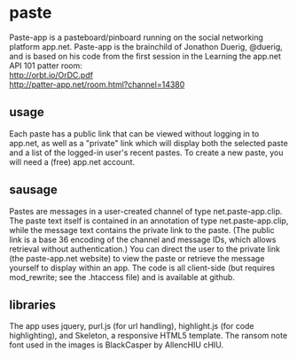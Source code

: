 paste
=====

Paste-app is a pasteboard/pinboard running on the social networking platform app.net.  Paste-app is the brainchild of Jonathon Duerig, @duerig, and is based on his code from the first session in the Learning the app.net API 101 patter room:  
http://orbt.io/OrDC.pdf   
http://patter-app.net/room.html?channel=14380  

usage
-----

Each paste has a public link that can be viewed without logging in to app.net, as well as a "private" link which will display both the selected paste and a list of the logged-in user's recent pastes.  To create a new paste, you will need a (free) app.net account. 

sausage
-------

Pastes are messages in a user-created channel of type net.paste-app.clip.  The paste text itself is contained in an annotation of type net.paste-app.clip, while the message text contains the private link to the paste.  (The public link is a base 36 encoding of the channel and message IDs, which allows retrieval without authentication.)  You can direct the user to the private link (the paste-app.net website) to view the paste or retrieve the message yourself to display within an app.  The code is all client-side (but requires mod_rewrite; see the .htaccess file) and is available at github.  


libraries
---------

The app uses jquery, purl.js (for url handling), highlight.js (for code highlighting), and Skeleton, a responsive HTML5 template.  The ransom note font used in the images is BlackCasper by AllencHIU cHIU.

